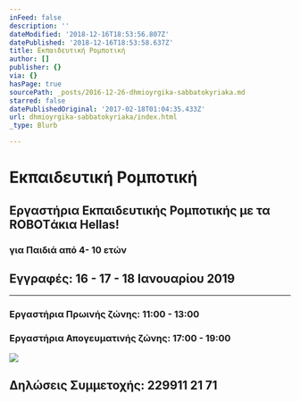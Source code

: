 ```yaml
---
inFeed: false
description: ''
dateModified: '2018-12-16T18:53:56.807Z'
datePublished: '2018-12-16T18:53:58.637Z'
title: Εκπαιδευτική Ρομποτική
author: []
publisher: {}
via: {}
hasPage: true
sourcePath: _posts/2016-12-26-dhmioyrgika-sabbatokyriaka.md
starred: false
datePublishedOriginal: '2017-02-18T01:04:35.433Z'
url: dhmioyrgika-sabbatokyriaka/index.html
_type: Blurb

---
```

# Εκπαιδευτική Ρομποτική

## Εργαστήρια Εκπαιδευτικής Ρομποτικής με τα ROBOTάκια Hellas!

### για Παιδιά από 4- 10 ετών

## Εγγραφές: 16 - 17 - 18 Ιανουαρίου 2019

---

### Εργαστήρια Πρωινής ζώνης: 11:00 - 13:00

### Εργαστήρια Απογευματινής ζώνης: 17:00 - 19:00
![](https://the-grid-user-content.s3-us-west-2.amazonaws.com/fd9e50b3-b915-462e-8fd2-a56936ffd6f1.png)

## Δηλώσεις Συμμετοχής: 229911 21 71